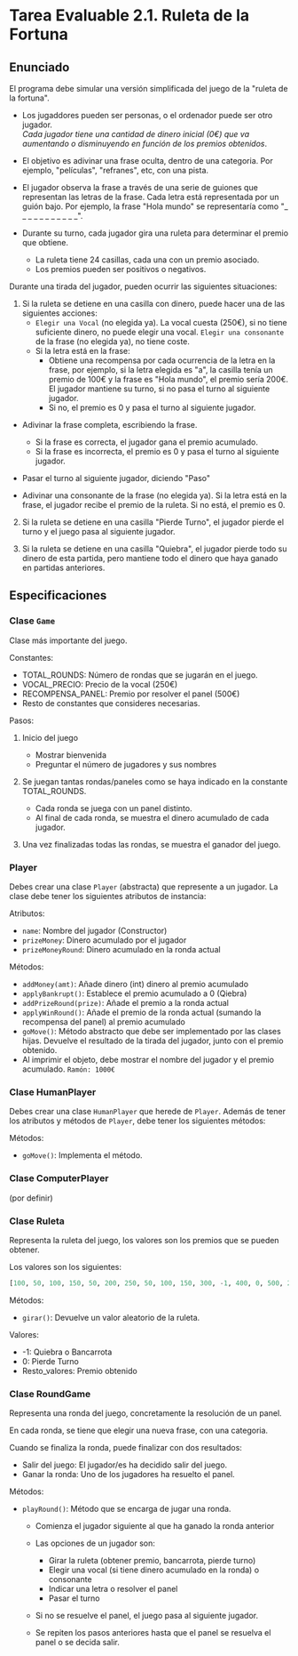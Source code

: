 # Tarea Evaluable 2.1. Ruleta de la Fortuna

## Enunciado

El programa debe simular una versión simplificada del juego de la "ruleta de la fortuna". 

- Los jugaddores pueden ser personas, o el ordenador puede ser otro jugador.<br>
  _Cada jugador tiene una cantidad de dinero inicial (0€) que va aumentando o disminuyendo en función de los premios obtenidos_.

- El objetivo es adivinar una frase oculta, dentro de una categoria. Por ejemplo, "películas", "refranes", etc, con una pista.
- El jugador observa la frase a través de una serie de guiones que representan las letras de la frase. Cada letra está representada por un guión bajo. Por ejemplo, la frase "Hola mundo" se representaría como "_ _ _ _ _   _ _ _ _ _ _".
- Durante su turno, cada jugador gira una ruleta para determinar el premio que obtiene. 
  - La ruleta tiene 24 casillas, cada una con un premio asociado.
  - Los premios pueden ser positivos o negativos.

Durante una tirada del jugador, pueden ocurrir las siguientes situaciones:

1. Si la ruleta se detiene en una casilla con dinero, puede hacer una de las siguientes acciones:
   - `Elegir una Vocal` (no elegida ya). La vocal cuesta (250€), si no tiene suficiente dinero, no puede elegir una vocal. `Elegir una consonante` de la frase (no elegida ya), no tiene coste.
   - Si la letra está en la frase:
     - Obtiene una recompensa por cada ocurrencia de la letra en la frase, por ejemplo, si la letra elegida es "a", la casilla tenía un premio de 100€ y la frase es "Hola mundo", el premio sería 200€. El jugador mantiene su turno, si no pasa el turno al siguiente jugador.
     - Si no, el premio es 0 y pasa el turno al siguiente jugador.
  
  - Adivinar la frase completa, escribiendo la frase.
    - Si la frase es correcta, el jugador gana el premio acumulado.
    - Si la frase es incorrecta, el premio es 0 y pasa el turno al siguiente jugador.

  - Pasar el turno al siguiente jugador, diciendo "Paso"
  

   - Adivinar una consonante de la frase (no elegida ya). Si la letra está en la frase, el jugador recibe el premio de la ruleta. Si no está, el premio es 0.


2. Si la ruleta se detiene en una casilla "Pierde Turno", el jugador pierde el turno y el juego pasa al siguiente jugador.

3. Si la ruleta se detiene en una casilla "Quiebra", el jugador pierde todo su dinero de esta partida, pero mantiene todo el dinero que haya ganado en partidas anteriores.




## Especificaciones

### Clase `Game`

Clase más importante del juego. 

Constantes:

- TOTAL_ROUNDS: Número de rondas que se jugarán en el juego.
- VOCAL_PRECIO: Precio de la vocal (250€)
- RECOMPENSA_PANEL: Premio por resolver el panel (500€)
- Resto de constantes que consideres necesarias.


Pasos:

1. Inicio del juego
   - Mostrar bienvenida
   - Preguntar el número de jugadores y sus nombres
  
2. Se juegan tantas rondas/paneles como se haya indicado en la constante TOTAL_ROUNDS.
   - Cada ronda se juega con un panel distinto.
   - Al final de cada ronda, se muestra el dinero acumulado de cada jugador.

3. Una vez finalizadas todas las rondas, se muestra el ganador del juego.


### Player

Debes crear una clase `Player` (abstracta) que represente a un jugador. La clase debe tener los siguientes atributos de instancia:

Atributos:

- `name`: Nombre del jugador (Constructor)
- `prizeMoney`: Dinero acumulado por el jugador
- `prizeMoneyRound`: Dinero acumulado en la ronda actual

Métodos:

- `addMoney(amt)`: Añade dinero (int) dinero al premio acumulado
- `applyBankrupt()`: Establece el premio acumulado a 0 (Qiebra)
- `addPrizeRound(prize)`: Añade el premio a la ronda actual
- `applyWinRound()`: Añade el premio de la ronda actual (sumando la recompensa del panel) al premio acumulado
- `goMove()`: Método abstracto que debe ser implementado por las clases hijas. Devuelve el resultado de la tirada del jugador, junto con el premio obtenido.
- Al imprimir el objeto, debe mostrar el nombre del jugador y el premio acumulado.  `Ramón: 1000€`

### Clase HumanPlayer

Debes crear una clase `HumanPlayer` que herede de `Player`. Además de tener los atributos y métodos de `Player`, debe tener los siguientes métodos:

Métodos:

- `goMove()`: Implementa el método.


### Clase ComputerPlayer

(por definir)

### Clase Ruleta

Representa la ruleta del juego, los valores son los premios que se pueden obtener.

Los valores son los siguientes: 
```python
[100, 50, 100, 150, 50, 200, 250, 50, 100, 150, 300, -1, 400, 0, 500, 200, 100, 50, 250, 150, 100, 50, 200]
```	
Métodos:

- `girar()`: Devuelve un valor aleatorio de la ruleta.

Valores:

- -1: Quiebra o Bancarrota
-  0: Pierde Turno
-  Resto_valores: Premio obtenido

### Clase RoundGame

Representa una ronda del juego, concretamente la resolución de un panel.

En cada ronda, se tiene que elegir una nueva frase, con una categoria.

Cuando se finaliza la ronda, puede finalizar con dos resultados:

- Salir del juego: El jugador/es ha decidido salir del juego.
- Ganar la ronda: Uno de los jugadores ha resuelto el panel.

Métodos:

- `playRound()`: Método que se encarga de jugar una ronda. 
  - Comienza el jugador siguiente al que ha ganado la ronda anterior
  - Las opciones de un jugador son:
    - Girar la ruleta (obtener premio, bancarrota, pierde turno)
    - Elegir una vocal (si tiene dinero acumulado en la ronda) o consonante
    - Indicar una letra o resolver el panel
    - Pasar el turno
  
  - Si no se resuelve el panel, el juego pasa al siguiente jugador. 
  - Se repiten los pasos anteriores hasta que el panel se resuelva el panel o se decida salir.